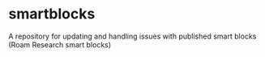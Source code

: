# smartblocks
A repository for updating and handling issues with published smart blocks (Roam Research smart blocks)
